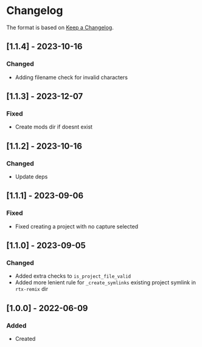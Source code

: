 # Changelog
The format is based on [Keep a Changelog](https://keepachangelog.com/en/1.0.0/).

## [1.1.4] - 2023-10-16
### Changed
- Adding filename check for invalid characters

## [1.1.3] - 2023-12-07
### Fixed
- Create mods dir if doesnt exist

## [1.1.2] - 2023-10-16
### Changed
- Update deps

## [1.1.1] - 2023-09-06
### Fixed
- Fixed creating a project with no capture selected

## [1.1.0] - 2023-09-05
### Changed
- Added extra checks to `is_project_file_valid`
- Added more lenient rule for `_create_symlinks` existing project symlink in `rtx-remix` dir

## [1.0.0] - 2022-06-09
### Added
- Created
